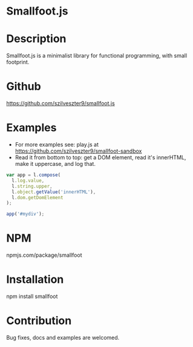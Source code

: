 # Smallfoot.js #

Description
===========
Smallfoot.js is a minimalist library for functional programming, with small footprint.

Github
======
https://github.com/szilveszter9/smallfoot.js

Examples
========
* For more examples see: play.js at https://github.com/szilveszter9/smallfoot-sandbox
* Read it from bottom to top: get a DOM element, read it's innerHTML, make it uppercase, and log that.
```javascript
var app = l.compose(
  l.log.value,
  l.string.upper,
  l.object.getValue('innerHTML'),
  l.dom.getDomElement
);

app('#mydiv');
```

NPM
===
npmjs.com/package/smallfoot

Installation
============
npm install smallfoot

Contribution
============
Bug fixes, docs and examples are welcomed.
